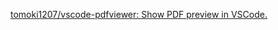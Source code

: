 
[tomoki1207/vscode-pdfviewer: Show PDF preview in VSCode.](https://github.com/tomoki1207/vscode-pdfviewer)
